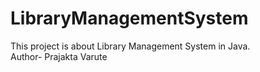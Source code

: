 # LibraryManagementSystem
This project is about Library Management System in Java.
<br>
Author- Prajakta Varute

